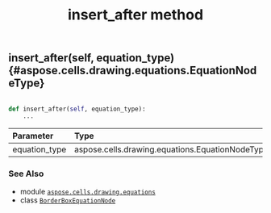 ﻿---
title: insert_after method
second_title: Aspose.Cells for Python via .NET API References
description: 
type: docs
weight: 50
url: /aspose.cells.drawing.equations/borderboxequationnode/insert_after/
is_root: false
---

## insert_after(self, equation_type) {#aspose.cells.drawing.equations.EquationNodeType}





```python

def insert_after(self, equation_type):
    ...
```


| Parameter | Type | Description |
| :- | :- | :- |
| equation_type | aspose.cells.drawing.equations.EquationNodeType |  |



### See Also
* module [`aspose.cells.drawing.equations`](../../)
* class [`BorderBoxEquationNode`](/cells/python-net/aspose.cells.drawing.equations/borderboxequationnode)
